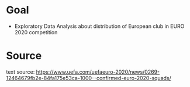 # Goal

- Exploratory Data Analysis about distribution of European club in EURO 2020 competition

# Source
text source: https://www.uefa.com/uefaeuro-2020/news/0269-12464679fb2e-84fa175e53ca-1000--confirmed-euro-2020-squads/